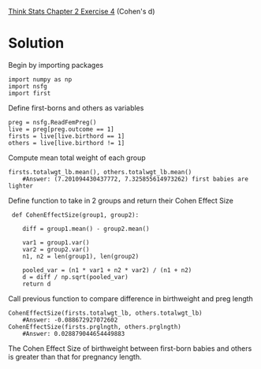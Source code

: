 [Think Stats Chapter 2 Exercise 4](http://greenteapress.com/thinkstats2/html/thinkstats2003.html#toc24) (Cohen's d)

# Solution

  Begin by importing packages
  
    import numpy as np
    import nsfg
    import first

  Define first-borns and others as variables
  
    preg = nsfg.ReadFemPreg()
    live = preg[preg.outcome == 1]
    firsts = live[live.birthord == 1]
    others = live[live.birthord != 1]

  Compute mean total weight of each group
  
    firsts.totalwgt_lb.mean(), others.totalwgt_lb.mean()
        #Answer: (7.201094430437772, 7.325855614973262) first babies are lighter

  Define function to take in 2 groups and return their Cohen Effect Size
 
     def CohenEffectSize(group1, group2):
    
        diff = group1.mean() - group2.mean()

        var1 = group1.var()
        var2 = group2.var()
        n1, n2 = len(group1), len(group2)

        pooled_var = (n1 * var1 + n2 * var2) / (n1 + n2)
        d = diff / np.sqrt(pooled_var)
        return d

  Call previous function to compare difference in birthweight and preg length
  
    CohenEffectSize(firsts.totalwgt_lb, others.totalwgt_lb)
        #Answer: -0.088672927072602
    CohenEffectSize(firsts.prglngth, others.prglngth)
        #Answer: 0.028879044654449883
    
The Cohen Effect Size of birthweight between first-born babies and others
is greater than that for pregnancy length.
